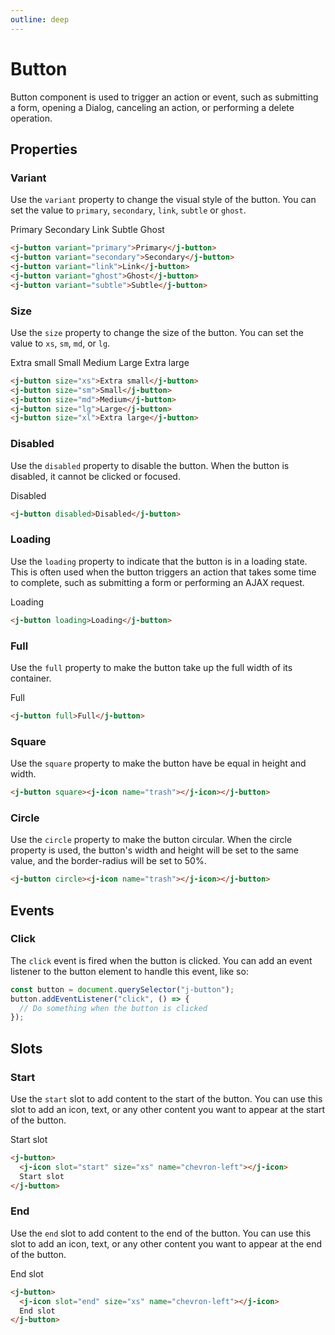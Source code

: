 ```yaml
---
outline: deep
---
```


# Button

Button component is used to trigger an action or event, such as submitting a form, opening a Dialog, canceling an action, or performing a delete operation.

## Properties

### Variant <Badge type="info" text="string" />

Use the `variant` property to change the visual style of the button. You can set the value to `primary`, `secondary`, `link`, `subtle` or `ghost`.

<j-button variant="primary">Primary</j-button>
<j-button variant="secondary">Secondary</j-button>
<j-button variant="link">Link</j-button>
<j-button variant="subtle">Subtle</j-button>
<j-button variant="ghost">Ghost</j-button>

```html
<j-button variant="primary">Primary</j-button>
<j-button variant="secondary">Secondary</j-button>
<j-button variant="link">Link</j-button>
<j-button variant="ghost">Ghost</j-button>
<j-button variant="subtle">Subtle</j-button>
```

### Size <Badge type="info" text="boolean" />

Use the `size` property to change the size of the button. You can set the value to `xs`, `sm`, `md`, or `lg`.

<j-button size="xs">Extra small</j-button>
<j-button size="sm">Small</j-button>
<j-button size="md">Medium</j-button>
<j-button size="lg">Large</j-button>
<j-button size="xl">Extra large</j-button>

```html
<j-button size="xs">Extra small</j-button>
<j-button size="sm">Small</j-button>
<j-button size="md">Medium</j-button>
<j-button size="lg">Large</j-button>
<j-button size="xl">Extra large</j-button>
```

### Disabled <Badge type="info" text="boolean" />

Use the `disabled` property to disable the button. When the button is disabled, it cannot be clicked or focused.

<j-button disabled>Disabled</j-button>

```html
<j-button disabled>Disabled</j-button>
```

### Loading <Badge type="info" text="boolean" />

Use the `loading` property to indicate that the button is in a loading state. This is often used when the button triggers an action that takes some time to complete, such as submitting a form or performing an AJAX request.

<j-button loading>Loading</j-button>

```html
<j-button loading>Loading</j-button>
```

### Full <Badge type="info" text="boolean" />

Use the `full` property to make the button take up the full width of its container.

<j-button full>Full</j-button>

```html
<j-button full>Full</j-button>
```

### Square <Badge type="info" text="boolean" />

Use the `square` property to make the button have be equal in height and width.

<j-button square><j-icon name="trash"></j-icon></j-button>

```html
<j-button square><j-icon name="trash"></j-icon></j-button>
```

### Circle <Badge type="info" text="boolean" />

Use the `circle` property to make the button circular. When the circle property is used, the button's width and height will be set to the same value, and the border-radius will be set to 50%.

<j-button circle><j-icon name="trash"></j-icon></j-button>

```html
<j-button circle><j-icon name="trash"></j-icon></j-button>
```

## Events

### Click

The `click` event is fired when the button is clicked. You can add an event listener to the button element to handle this event, like so:

```js
const button = document.querySelector("j-button");
button.addEventListener("click", () => {
  // Do something when the button is clicked
});
```

## Slots

### Start

Use the `start` slot to add content to the start of the button. You can use this slot to add an icon, text, or any other content you want to appear at the start of the button.

<j-button>
    <j-icon slot="start" size="xs" name="chevron-left"></j-icon>
    Start slot
</j-button>

```html
<j-button>
  <j-icon slot="start" size="xs" name="chevron-left"></j-icon>
  Start slot
</j-button>
```

### End

Use the `end` slot to add content to the end of the button. You can use this slot to add an icon, text, or any other content you want to appear at the end of the button.

<j-button>
    <j-icon slot="end" size="xs" name="chevron-left"></j-icon>
    End slot
</j-button>

```html
<j-button>
  <j-icon slot="end" size="xs" name="chevron-left"></j-icon>
  End slot
</j-button>
```
